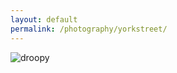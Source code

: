 ```yaml
---
layout: default
permalink: /photography/yorkstreet/
---
```


![droopy](/assets/photography/yorkstreet/droopy.jpg)
